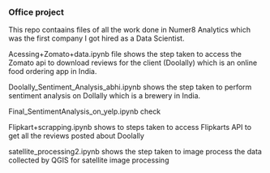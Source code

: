 ### Office project
This repo contaains files of all the work done in Numer8 Analytics which was the first company I got hired as a Data Scientist.

Acessing+Zomato+data.ipynb file shows the step taken to access the Zomato api to download reviews for the client (Doolally) which is an online food ordering app in India.

Doolally_Sentiment_Analysis_abhi.ipynb shows the step taken to perform sentiment analysis on Dollally which is a brewery in India.

Final_SentimentAnalysis_on_yelp.ipynb check

Flipkart+scrapping.ipynb shows to steps taken to access Flipkarts API to get all the reviews posted about Doolally

satellite_processing2.ipynb shows the step taken to image process the data collected by QGIS for satellite image processing




